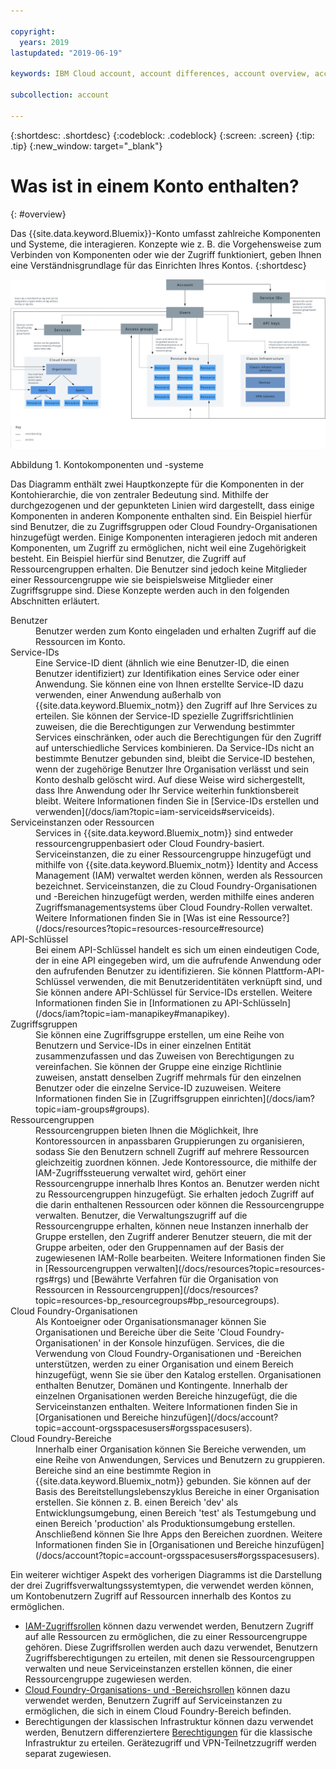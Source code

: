 ```yaml
---

copyright:
  years: 2019
lastupdated: "2019-06-19"

keywords: IBM Cloud account, account differences, account overview, account components, how access works

subcollection: account

---
```


{:shortdesc: .shortdesc}
{:codeblock: .codeblock}
{:screen: .screen}
{:tip: .tip}
{:new_window: target="_blank"}


# Was ist in einem Konto enthalten?
{: #overview}

Das {{site.data.keyword.Bluemix}}-Konto umfasst zahlreiche Komponenten und Systeme, die interagieren. Konzepte wie z. B. die Vorgehensweise zum Verbinden von Komponenten oder wie der Zugriff funktioniert, geben Ihnen eine Verständnisgrundlage für das Einrichten Ihres Kontos.
{:shortdesc}

<a href="https://cloud.ibm.com/docs/api/content/account/images/account_diagram.svg">
  <img src="images/account_diagram.svg" alt="Diagramm mit den Komponenten eines Kontos, darunter Services, Benutzer und die jeweils zugehörigen Unterkomponenten."> </a>

Abbildung 1. Kontokomponenten und -systeme

Das Diagramm enthält zwei Hauptkonzepte für die Komponenten in der Kontohierarchie, die von zentraler Bedeutung sind. Mithilfe der durchgezogenen und der gepunkteten Linien wird dargestellt, dass einige Komponenten in anderen Komponente enthalten sind. Ein Beispiel hierfür sind Benutzer, die zu Zugriffsgruppen oder Cloud Foundry-Organisationen hinzugefügt werden. Einige Komponenten interagieren jedoch mit anderen Komponenten, um Zugriff zu ermöglichen, nicht weil eine Zugehörigkeit besteht. Ein Beispiel hierfür sind Benutzer, die Zugriff auf Ressourcengruppen erhalten. Die Benutzer sind jedoch keine Mitglieder einer Ressourcengruppe wie sie beispielsweise Mitglieder einer Zugriffsgruppe sind. Diese Konzepte werden auch in den folgenden Abschnitten erläutert.

<dl>
<dt>Benutzer</dt>
<dd>Benutzer werden zum Konto eingeladen und erhalten Zugriff auf die Ressourcen im Konto.</dd>
<dt>Service-IDs</dt>
<dd>Eine Service-ID dient (ähnlich wie eine Benutzer-ID, die einen Benutzer identifiziert) zur Identifikation eines Service oder einer Anwendung. Sie können eine von Ihnen erstellte Service-ID dazu verwenden, einer Anwendung außerhalb von {{site.data.keyword.Bluemix_notm}} den Zugriff auf Ihre Services zu erteilen. Sie können der Service-ID spezielle Zugriffsrichtlinien zuweisen, die die Berechtigungen zur Verwendung bestimmter Services einschränken, oder auch die Berechtigungen für den Zugriff auf unterschiedliche Services kombinieren. Da Service-IDs nicht an bestimmte Benutzer gebunden sind, bleibt die Service-ID bestehen, wenn der zugehörige Benutzer Ihre Organisation verlässt und sein Konto deshalb gelöscht wird. Auf diese Weise wird sichergestellt, dass Ihre Anwendung oder Ihr Service weiterhin funktionsbereit bleibt. Weitere Informationen finden Sie in [Service-IDs erstellen und verwenden](/docs/iam?topic=iam-serviceids#serviceids).</dd>
<dt>Serviceinstanzen oder Ressourcen</dt>
<dd>Services in {{site.data.keyword.Bluemix_notm}} sind entweder ressourcengruppenbasiert oder Cloud Foundry-basiert. Serviceinstanzen, die zu einer Ressourcengruppe hinzugefügt und mithilfe von {{site.data.keyword.Bluemix_notm}} Identity and Access Management (IAM) verwaltet werden können, werden als Ressourcen bezeichnet. Serviceinstanzen, die zu Cloud Foundry-Organisationen und -Bereichen hinzugefügt werden, werden mithilfe eines anderen Zugriffsmanagementsystems über Cloud Foundry-Rollen verwaltet. Weitere Informationen finden Sie in [Was ist eine Ressource?](/docs/resources?topic=resources-resource#resource)</dd>
<dt>API-Schlüssel</dt>
<dd>Bei einem API-Schlüssel handelt es sich um einen eindeutigen Code, der in eine API eingegeben wird, um die aufrufende Anwendung oder den aufrufenden Benutzer zu identifizieren. Sie können Plattform-API-Schlüssel verwenden, die mit Benutzeridentitäten verknüpft sind, und Sie können andere API-Schlüssel für Service-IDs erstellen. Weitere Informationen finden Sie in [Informationen zu API-Schlüsseln](/docs/iam?topic=iam-manapikey#manapikey).</dd>
<dt>Zugriffsgruppen</dt>
<dd>Sie können eine Zugriffsgruppe erstellen, um eine Reihe von Benutzern und Service-IDs in einer einzelnen Entität zusammenzufassen und das Zuweisen von Berechtigungen zu vereinfachen. Sie können der Gruppe eine einzige Richtlinie zuweisen, anstatt denselben Zugriff mehrmals für den einzelnen Benutzer oder die einzelne Service-ID zuzuweisen. Weitere Informationen finden Sie in [Zugriffsgruppen einrichten](/docs/iam?topic=iam-groups#groups).</dd>
<dt>Ressourcengruppen</dt>
<dd>Ressourcengruppen bieten Ihnen die Möglichkeit, Ihre Kontoressourcen in anpassbaren Gruppierungen zu organisieren, sodass Sie den Benutzern schnell Zugriff auf mehrere Ressourcen gleichzeitig zuordnen können. Jede Kontoressource, die mithilfe der IAM-Zugriffssteuerung verwaltet wird, gehört einer Ressourcengruppe innerhalb Ihres Kontos an. Benutzer werden nicht zu Ressourcengruppen hinzugefügt. Sie erhalten jedoch Zugriff auf die darin enthaltenen Ressourcen oder können die Ressourcengruppe verwalten. Benutzer, die Verwaltungszugriff auf die Ressourcengruppe erhalten, können neue Instanzen innerhalb der Gruppe erstellen, den Zugriff anderer Benutzer steuern, die mit der Gruppe arbeiten, oder den Gruppennamen auf der Basis der zugewiesenen IAM-Rolle bearbeiten. Weitere Informationen finden Sie in [Ressourcengruppen verwalten](/docs/resources?topic=resources-rgs#rgs) und [Bewährte Verfahren für die Organisation von Ressourcen in Ressourcengruppen](/docs/resources?topic=resources-bp_resourcegroups#bp_resourcegroups).</dd>
<dt>Cloud Foundry-Organisationen</dt>
<dd>Als Kontoeigner oder Organisationsmanager können Sie Organisationen und Bereiche über die Seite 'Cloud Foundry-Organisationen' in der Konsole hinzufügen. Services, die die Verwendung von Cloud Foundry-Organisationen und -Bereichen unterstützen, werden zu einer Organisation und einem Bereich hinzugefügt, wenn Sie sie über den Katalog erstellen. Organisationen enthalten Benutzer, Domänen und Kontingente. Innerhalb der einzelnen Organisationen werden Bereiche hinzugefügt, die die Serviceinstanzen enthalten. Weitere Informationen finden Sie in [Organisationen und Bereiche hinzufügen](/docs/account?topic=account-orgsspacesusers#orgsspacesusers).</dd>
<dt>Cloud Foundry-Bereiche</dt>
<dd>Innerhalb einer Organisation können Sie Bereiche verwenden, um eine Reihe von Anwendungen, Services und Benutzern zu gruppieren. Bereiche sind an eine bestimmte Region in {{site.data.keyword.Bluemix_notm}} gebunden. Sie können auf der Basis des Bereitstellungslebenszyklus Bereiche in einer Organisation erstellen. Sie können z. B. einen Bereich 'dev' als Entwicklungsumgebung, einen Bereich 'test' als Testumgebung und einen Bereich 'production' als Produktionsumgebung erstellen. Anschließend können Sie Ihre Apps den Bereichen zuordnen. Weitere Informationen finden Sie in [Organisationen und Bereiche hinzufügen](/docs/account?topic=account-orgsspacesusers#orgsspacesusers).</dd>
</dl>

Ein weiterer wichtiger Aspekt des vorherigen Diagramms ist die Darstellung der drei Zugriffsverwaltungssystemtypen, die verwendet werden können, um Kontobenutzern Zugriff auf Ressourcen innerhalb des Kontos zu ermöglichen.

  * [IAM-Zugriffsrollen](/docs/iam?topic=iam-userroles#iamusermanrol) können dazu verwendet werden, Benutzern Zugriff auf alle Ressourcen zu ermöglichen, die zu einer Ressourcengruppe gehören. Diese Zugriffsrollen werden auch dazu verwendet, Benutzern Zugriffsberechtigungen zu erteilen, mit denen sie Ressourcengruppen verwalten und neue Serviceinstanzen erstellen können, die einer Ressourcengruppe zugewiesen werden.
  * [Cloud Foundry-Organisations- und -Bereichsrollen](/docs/iam?topic=iam-cfaccess#cfroles) können dazu verwendet werden, Benutzern Zugriff auf Serviceinstanzen zu ermöglichen, die sich in einem Cloud Foundry-Bereich befinden.
  * Berechtigungen der klassischen Infrastruktur können dazu verwendet werden, Benutzern differenziertere [Berechtigungen](/docs/iam?topic=iam-infrapermission#infrapermission) für die klassische Infrastruktur zu erteilen. Gerätezugriff und VPN-Teilnetzzugriff werden separat zugewiesen.
